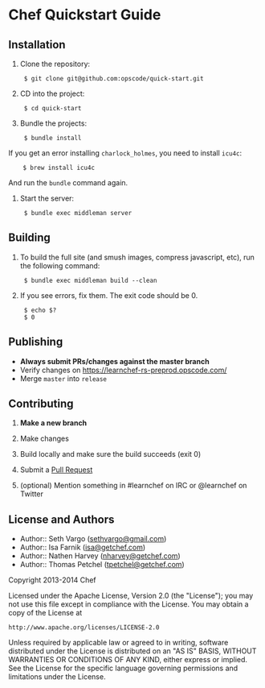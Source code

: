 Chef Quickstart Guide
=====================

Installation
------------
1. Clone the repository:

        $ git clone git@github.com:opscode/quick-start.git

1. CD into the project:

        $ cd quick-start

1. Bundle the projects:

        $ bundle install

  If you get an error installing `charlock_holmes`, you need to install `icu4c`:

        $ brew install icu4c

  And run the `bundle` command again.

1. Start the server:

        $ bundle exec middleman server


Building
--------
1. To build the full site (and smush images, compress javascript, etc), run the following command:

        $ bundle exec middleman build --clean

1. If you see errors, fix them. The exit code should be 0.

        $ echo $?
        $ 0


Publishing
----------
- **Always submit PRs/changes against the master branch**
- Verify changes on https://learnchef-rs-preprod.opscode.com/
- Merge `master` into `release`


Contributing
------------
1. **Make a new branch**

1. Make changes

1. Build locally and make sure the build succeeds (exit 0)

1. Submit a [Pull Request](https://github.com/opscode/quick-start/pull/new)

1. (optional) Mention something in #learnchef on IRC or @learnchef on Twitter


License and Authors
-------------------
- Author:: Seth Vargo (sethvargo@gmail.com)
- Author:: Isa Farnik (isa@getchef.com)
- Author:: Nathen Harvey (nharvey@getchef.com)
- Author:: Thomas Petchel (tpetchel@getchef.com)

Copyright 2013-2014 Chef

Licensed under the Apache License, Version 2.0 (the "License");
you may not use this file except in compliance with the License.
You may obtain a copy of the License at

    http://www.apache.org/licenses/LICENSE-2.0

Unless required by applicable law or agreed to in writing, software
distributed under the License is distributed on an "AS IS" BASIS,
WITHOUT WARRANTIES OR CONDITIONS OF ANY KIND, either express or implied.
See the License for the specific language governing permissions and
limitations under the License.
